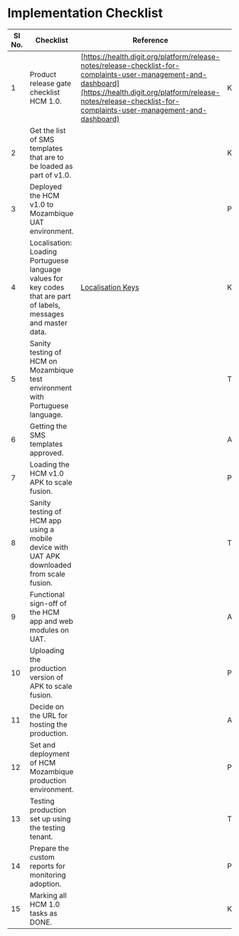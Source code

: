 # Implementation Checklist

| **Sl No.** | **Checklist**                                                                                                     | **Reference**                                                                                                                                                                                                                    | **Owner** | **Completed(Yes/No/WIP)** | **Remarks**                |
| ---------- | ----------------------------------------------------------------------------------------------------------------- | -------------------------------------------------------------------------------------------------------------------------------------------------------------------------------------------------------------------------------- | --------- | ------------------------- | -------------------------- |
| 1          | Product release gate checklist HCM 1.0.                                                                           | [https://health.digit.org/platform/release-notes/release-checklist-for-complaints-user-management-and-dashboard](https://health.digit.org/platform/release-notes/release-checklist-for-complaints-user-management-and-dashboard) | Kalyan    | Yes                       |                            |
| 2          | Get the list of SMS templates that are to be loaded as part of v1.0.                                              |                                                                                                                                                                                                                                  | Kalyan    | NA                        |                            |
| 3          | Deployed the HCM v1.0 to Mozambique UAT environment.                                                              |                                                                                                                                                                                                                                  | Prasanna  | Yes                       |                            |
| 4          | Localisation: Loading Portuguese language values for key codes that are part of labels, messages and master data. | [Localisation Keys](https://health.digit.org/platform/configuration/localisation-keys)                                                                                                                                           | Kalyan    | Yes                       |                            |
| 5          | Sanity testing of HCM on Mozambique test environment with Portuguese language.                                    |                                                                                                                                                                                                                                  | Tumul     | Yes                       |                            |
| 6          | Getting the SMS templates approved.                                                                               |                                                                                                                                                                                                                                  | Ankit     | NA                        |                            |
| 7          | Loading the HCM v1.0 APK to scale fusion.                                                                         |                                                                                                                                                                                                                                  | Prasanna  | No                        | Will be done June 11th     |
| 8          | Sanity testing of HCM app using a mobile device with UAT APK downloaded from scale fusion.                        |                                                                                                                                                                                                                                  | Tumul     | No                        | Will be done on June 11th  |
| 9          | Functional sign-off of the HCM app and web modules on UAT.                                                        |                                                                                                                                                                                                                                  | Abhishek  | No                        | June 12th                  |
| 10         | Uploading the production version of APK to scale fusion.                                                          |                                                                                                                                                                                                                                  | Prasanna  | No                        | Aug 4th                    |
| 11         | Decide on the URL for hosting the production.                                                                     |                                                                                                                                                                                                                                  | Ankit     | WIP                       | Discussion on with CHAI    |
| 12         | Set and deployment of HCM Mozambique production environment.                                                      |                                                                                                                                                                                                                                  | Prasanna  | No                        | Aug 4th                    |
| 13         | Testing production set up using the testing tenant.                                                               |                                                                                                                                                                                                                                  | Tumul     | No                        | Aug 5th                    |
| 14         | Prepare the custom reports for monitoring adoption.                                                               |                                                                                                                                                                                                                                  | Prasanna  | WIP                       | June 18th                  |
| 15         | Marking all HCM 1.0 tasks as DONE.                                                                                |                                                                                                                                                                                                                                  | Kalyan    | No                        | Aug 6th                    |

